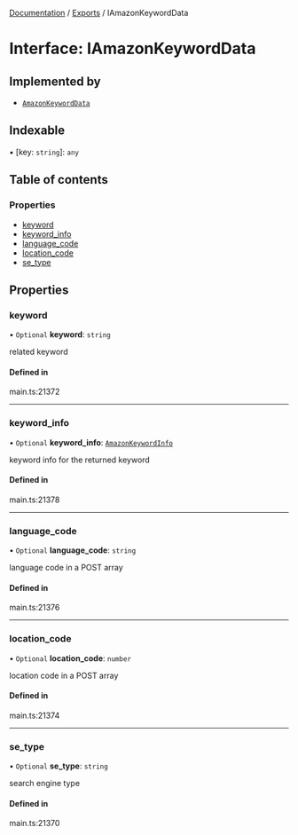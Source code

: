 [Documentation](../README.md) / [Exports](../modules.md) / IAmazonKeywordData

# Interface: IAmazonKeywordData

## Implemented by

- [`AmazonKeywordData`](../classes/AmazonKeywordData.md)

## Indexable

▪ [key: `string`]: `any`

## Table of contents

### Properties

- [keyword](IAmazonKeywordData.md#keyword)
- [keyword\_info](IAmazonKeywordData.md#keyword_info)
- [language\_code](IAmazonKeywordData.md#language_code)
- [location\_code](IAmazonKeywordData.md#location_code)
- [se\_type](IAmazonKeywordData.md#se_type)

## Properties

### keyword

• `Optional` **keyword**: `string`

related keyword

#### Defined in

main.ts:21372

___

### keyword\_info

• `Optional` **keyword\_info**: [`AmazonKeywordInfo`](../classes/AmazonKeywordInfo.md)

keyword info for the returned keyword

#### Defined in

main.ts:21378

___

### language\_code

• `Optional` **language\_code**: `string`

language code in a POST array

#### Defined in

main.ts:21376

___

### location\_code

• `Optional` **location\_code**: `number`

location code in a POST array

#### Defined in

main.ts:21374

___

### se\_type

• `Optional` **se\_type**: `string`

search engine type

#### Defined in

main.ts:21370
